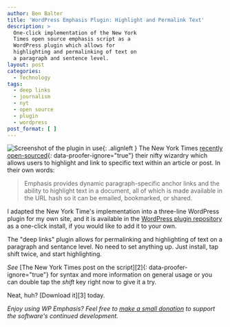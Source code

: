 ```yaml
---
author: Ben Balter
title: 'WordPress Emphasis Plugin: Highlight and Permalink Text'
description: >
  One-click implementation of the New York
  Times open source emphasis script as a
  WordPress plugin which allows for
  highlighting and permalinking of text on
  a paragraph and sentence level.
layout: post
categories:
  - Technology
tags:
  - deep links
  - journalism
  - nyt
  - open source
  - plugin
  - wordpress
post_format: [ ]
---
```


![Screenshot of the plugin in use](http://ben.balter.com/wp-content/uploads/2011/01/emphasis-screenshot.png "Screenshot of Emphasis WordPress Plugin"){: .alignleft } The New York Times [recently open-sourced](http://open.blogs.nytimes.com/2011/01/11/emphasis-update-and-source/){: data-proofer-ignore="true"} their nifty wizardry which allows users to highlight and link to specific text within an article or post. In their own words:

> Emphasis provides dynamic paragraph-specific anchor links and the ability to highlight text in a document, all of which is made available in the URL hash so it can be emailed, bookmarked, or shared.

I adapted the New York Time's implementation into a three-line WordPress plugin for my own site, and it is available in the [WordPress plugin repository](http://wordpress.org/extend/plugins/wp-emphasis/) as a one-click install, if you would like to add it to your own.

The "deep links" plugin allows for permalinking and highlighting of text on a paragraph and sentance level. No need to set anything up. Just install, tap shift twice, and start highlighting.

*See* [The New York Times post on the script][2]{: data-proofer-ignore="true"} for syntax and more information on general usage or you can double tap the *shift* key right now to give it a try.

Neat, huh? [Download it][3] today.

*Enjoy using WP Emphasis? Feel free to [make a small donation](http://ben.balter.com/donate/ "Donate") to support the software's continued development.*
